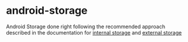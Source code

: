 android-storage
===============

Android Storage done right following the recommended approach described in the documentation for [internal storage](http://developer.android.com/guide/topics/data/data-storage.html#filesInternal) and [external storage](http://developer.android.com/guide/topics/data/data-storage.html#filesExternal)
